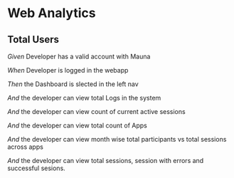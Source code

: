 # Web Analytics

## Total Users

_Given_ Developer has a valid account with Mauna

_When_ Developer is logged in the webapp

_Then_ the Dashboard is slected in the left nav

_And_ the developer can view total Logs in the system

_And_ the developer can view count of current active sessions

_And_ the developer can view total count of Apps

_And_ the developer can view month wise total participants vs total sessions across apps

_And_ the developer can view total sessions, session with errors and successful sesions.
